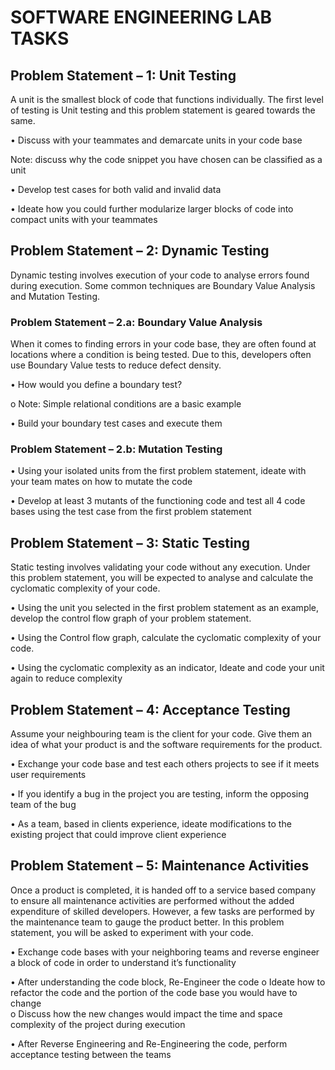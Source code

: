 # SOFTWARE ENGINEERING LAB TASKS 

## Problem Statement – 1: Unit Testing 
A unit is the smallest block of code that functions individually. The first level of testing is Unit testing and this problem statement is geared towards the same.  

• Discuss with your teammates and demarcate units in your code base 

Note: discuss why the code snippet you have chosen can be classified as a unit  

• Develop test cases for both valid and invalid data

• Ideate how you could further modularize larger blocks of code into compact units with your teammates  


## Problem Statement – 2: Dynamic Testing 
Dynamic testing involves execution of your code to analyse errors found during execution. Some common techniques are Boundary Value Analysis and Mutation Testing.  

### Problem Statement – 2.a: Boundary Value Analysis  
When it comes to finding errors in your code base, they are often found at locations where a condition is being tested. Due to this, developers often use Boundary Value tests to reduce defect density.  

• How would you define a boundary test?  

o Note: Simple relational conditions are a basic example  

• Build your boundary test cases and execute them  

### Problem Statement – 2.b: Mutation Testing 
• Using your isolated units from the first problem statement, ideate with your team mates on how to mutate the code  

• Develop at least 3 mutants of the functioning code and test all 4 code bases using the test case from the first problem statement  


## Problem Statement – 3: Static Testing 
Static testing involves validating your code without any execution. Under this problem statement, you will be expected to analyse and calculate the cyclomatic complexity of your code.  

• Using the unit you selected in the first problem statement as an example, develop the control flow graph of your problem statement.  

• Using the Control flow graph, calculate the cyclomatic complexity of your code.  

• Using the cyclomatic complexity as an indicator, Ideate and code your unit again to reduce complexity  


## Problem Statement – 4: Acceptance Testing 
Assume your neighbouring team is the client for your code. Give them an idea of what your product is and the software requirements for the product.  

• Exchange your code base and test each others projects to see if it meets user requirements  

• If you identify a bug in the project you are testing, inform the opposing team of the bug  

• As  a team, based in clients experience, ideate modifications to the existing project that could improve client experience  


## Problem Statement – 5: Maintenance Activities  
Once a product is completed, it is handed off to a service based company to ensure all maintenance activities are performed without the added expenditure of skilled developers. However, a few tasks are performed by the maintenance team to gauge the product better. In this problem statement, you will be asked to experiment with your code.  

• Exchange code bases with your neighboring teams and reverse engineer a block of code in order to understand it’s functionality  

• After understanding the code block, Re-Engineer the code 
o Ideate how to refactor the code and the portion of the code base you would have to change  
o Discuss how the new changes would impact the time and space complexity of the project during execution  

• After Reverse Engineering and Re-Engineering the code, perform acceptance testing between the teams  
